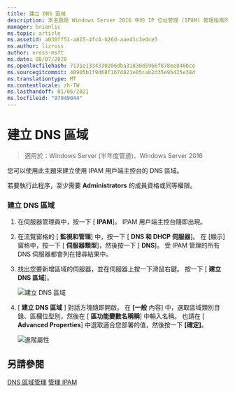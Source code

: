 ```yaml
---
title: 建立 DNS 區域
description: 本主題是 Windows Server 2016 中的 IP 位址管理 (IPAM) 管理指南的一部分。
manager: brianlic
ms.topic: article
ms.assetid: a030ff51-a815-4fc4-b26d-aae41c3e4ce5
ms.author: lizross
author: eross-msft
ms.date: 08/07/2020
ms.openlocfilehash: 7131e1334330206dba31830d5966f878ee846bce
ms.sourcegitcommit: 40905b1f9d68f1b7d821e05cab2d35e9b425e38d
ms.translationtype: MT
ms.contentlocale: zh-TW
ms.lasthandoff: 01/06/2021
ms.locfileid: "97949044"
---
```

# <a name="create-a-dns-zone"></a>建立 DNS 區域

>適用於：Windows Server (半年度管道)、Windows Server 2016

您可以使用此主題來建立使用 IPAM 用戶端主控台的 DNS 區域。

若要執行此程序，至少需要 **Administrators** 的成員資格或同等權限。

### <a name="to-create-a-dns-zone"></a>建立 DNS 區域

1.  在伺服器管理員中，按一下 [  **IPAM**]。 IPAM 用戶端主控台隨即出現。

2.  在流覽窗格的 [ **監視和管理**] 中，按一下 [ **DNS 和 DHCP 伺服器**]。 在 [顯示] 窗格中，按一下 [ **伺服器類型**]，然後按一下 [ **DNS**]。 受 IPAM 管理的所有 DNS 伺服器都會列在搜尋結果中。

3.  找出您要新增區域的伺服器，並在伺服器上按一下滑鼠右鍵。  按一下 [ **建立 DNS 區域**]。

    ![建立 DNS 區域](../../media/Create-a-DNS-Zone/ipam_CreateDNSZone_01a.jpg)

4.  [ **建立 DNS 區域** ] 對話方塊隨即開啟。 在 **[一般** 內容] 中，選取區域類別目錄、區欄位型別，然後在 [ **區功能變數名稱稱**] 中輸入名稱。 也請在 [ **Advanced Properties**] 中選取適合您部署的值，然後按一下 **[確定]**。

    ![進階屬性](../../media/Create-a-DNS-Zone/ipam_CreateDNSZone_02a.jpg)

## <a name="see-also"></a>另請參閱
[DNS 區域管理](DNS-Zone-Management.md) 
[管理 IPAM](Manage-IPAM.md)




